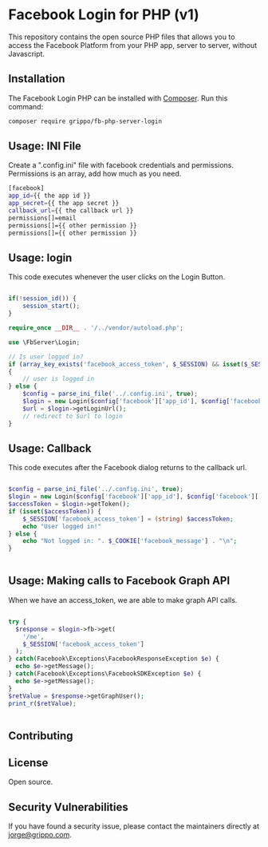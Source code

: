 # Facebook Login for PHP (v1)

This repository contains the open source PHP files that allows you to access the Facebook Platform from your PHP app, server to server, without Javascript.

## Installation

The Facebook Login PHP can be installed with [Composer](https://getcomposer.org/). Run this command:

```sh
composer require grippo/fb-php-server-login
```

## Usage: INI File 

Create a ".config.ini" file with facebook credentials and permissions. Permissions is an array, add how much as you need.

```sh
[facebook]
app_id={{ the app id }}
app_secret={{ the app secret }}
callback_url={{ the callback url }}
permissions[]=email
permissions[]={{ other permission }}
permissions[]={{ other permission }}

```

## Usage: login

This code executes whenever the user clicks on the Login Button.

```php

if(!session_id()) {
    session_start();
}

require_once __DIR__ . '/../vendor/autoload.php';

use \FbServer\Login;

// Is user logged in?
if (array_key_exists('facebook_access_token', $_SESSION) && isset($_SESSION['facebook_access_token']))
{
	// user is logged in
} else {
	$config = parse_ini_file('../.config.ini', true);
	$login = new Login($config['facebook']['app_id'], $config['facebook']['app_secret'], $config['facebook']['callback_url'], $config['facebook']['permissions']);
	$url = $login->getLoginUrl();
	// redirect to $url to login
}


```

## Usage: Callback

This code executes after the Facebook dialog returns to the callback url.

```php

$config = parse_ini_file('../.config.ini', true);
$login = new Login($config['facebook']['app_id'], $config['facebook']['app_secret'], $config['facebook']['callback_url'], $config['facebook']['permissions']);
$accessToken = $login->getToken(); 
if (isset($accessToken)) {
    $_SESSION['facebook_access_token'] = (string) $accessToken;
    echo "User logged in!"
} else {
    echo "Not logged in: ". $_COOKIE['facebook_message'] . "\n";
} 
 

```

## Usage: Making calls to Facebook Graph API

When we have an access_token, we are able to make graph API calls.


```php

try {
  $response = $login->fb->get(
    '/me',
    $_SESSION['facebook_access_token']
  );
} catch(Facebook\Exceptions\FacebookResponseException $e) {
  echo $e->getMessage();
} catch(Facebook\Exceptions\FacebookSDKException $e) {
  echo $e->getMessage();
}
$retValue = $response->getGraphUser();
print_r($retValue);
 
```

## Contributing



## License

Open source.

## Security Vulnerabilities

If you have found a security issue, please contact the maintainers directly at [jorge@grippo.com](mailto:jorge@grippo.com).
